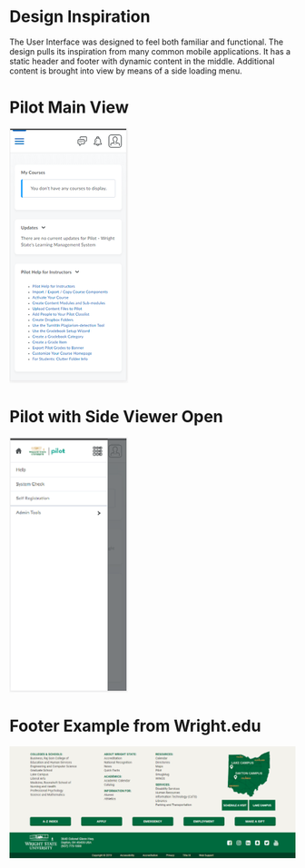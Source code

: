 # Design Inspiration
The User Interface was designed to feel both familiar and functional.
The design pulls its inspiration from many common mobile applications.
It has a static header and footer with dynamic content in the middle.
Additional content is brought into view by means of a side loading menu.

# Pilot Main View                                  
![Pilot_Example](./Images/pilot_closed.png)

# Pilot with Side Viewer Open
![Pilot_Example](./Images/pilot_open.png)

# Footer Example from Wright.edu
![Footer_Example](./Images/footer.png)




     